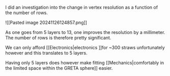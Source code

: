 I did an investigation into the change in vertex resolution as a function of the number of rows.

![[Pasted image 20241126124857.png]]

As one goes from 5 layers to 13, one improves the resolution by a millimeter. The number of rows is therefore pretty significant. 

We can only afford [[Electronics|electronics ]]for ~300 straws unfortunately however and this translates to 5 layers.

Having only 5 layers does however make fitting [[Mechanics|comfortably in the limited space within the GRETA sphere]] easier.


